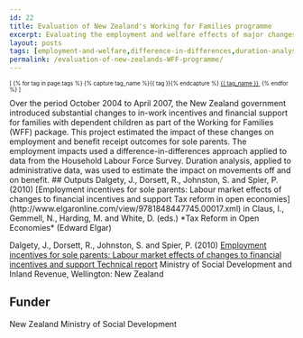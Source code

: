 ```yaml
---
id: 22
title: Evaluation of New Zealand's Working for Families programme
excerpt: Evaluating the employment and welfare effects of major changes to New Zealand's welfare system
layout: posts
tags: [employment-and-welfare,difference-in-differences,duration-analysis]
permalink: /evaluation-of-new-zealands-WFF-programme/
---
```

<div>
  <p style="font-size:.7em;">
    [
    {% for tag in page.tags %}
      {% capture tag_name %}{{ tag }}{% endcapture %}
      <a href="/{{ tag_name }}"><nobr>{{ tag_name }}</nobr>&nbsp;</a>
    {% endfor %}
    ]
  </p>
</div>
Over the period October 2004 to April 2007, the New Zealand government introduced substantial changes to in-work incentives and financial support for families with dependent children as part of the Working for Families (WFF) package. This project estimated the impact of these changes on employment and benefit receipt outcomes for sole parents. The employment impacts used a difference-in-differences approach applied to data from the Household Labour Force Survey.  Duration analysis, applied to administrative data, was used to estimate the impact on movements off and on benefit.
## Outputs
Dalgety, J., Dorsett, R., Johnston, S. and Spier, P. (2010) [Employment incentives for sole parents: Labour market effects of changes to financial incentives and support Tax reform in open economies](http://www.elgaronline.com/view/9781848447745.00017.xml) in  Claus, I., Gemmell, N., Harding, M. and White, D. (eds.) *Tax Reform in Open Economies* (Edward Elgar)

Dalgety, J., Dorsett, R., Johnston, S. and Spier, P. (2010) [Employment incentives for sole parents: Labour market effects of changes to financial incentives and support Technical report](http://thehub.superu.govt.nz/sites/default/files/40221_sole_parents_technical_report_0.pdf) Ministry of Social Development and Inland Revenue, Wellington: New Zealand

## Funder
New Zealand Ministry of Social Development
